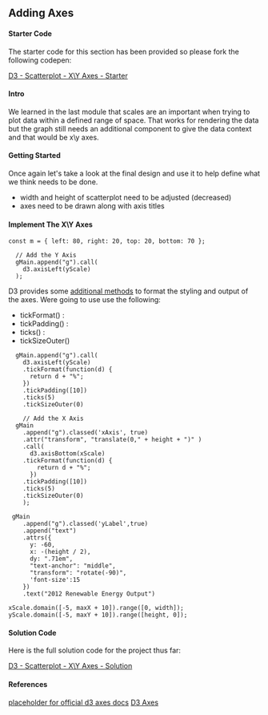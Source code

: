 ## Adding Axes

#### Starter Code

The starter code for this section has been provided so please fork the following codepen: 

[D3 - Scatterplot - X\Y Axes - Starter](https://codepen.io/jkeohan/pen/yvdyyr)

#### Intro

We learned in the last module that scales are an important when trying to plot data within a defined range of space. That works for rendering the data but the graph still needs an additional component to give the data context and that would be x\y axes.  

#### Getting Started

Once again let's take a look at the final design and use it to help define what we think needs to be done. 

- width and height of scatterplot need to be adjusted (decreased)
- axes need to be drawn along with axis titles

#### Implement The X\Y Axes


```
const m = { left: 80, right: 20, top: 20, bottom: 70 };
```

```
  // Add the Y Axis
  gMain.append("g").call(
    d3.axisLeft(yScale)
  );
```

D3 provides some [additional methods](https://github.com/d3/d3-axis) to format the styling and output of the axes.   Were going to use use the following:

- tickFormat() : 
- tickPadding() : 
- ticks() : 
- tickSizeOuter()

```
  gMain.append("g").call(
    d3.axisLeft(yScale)
    .tickFormat(function(d) {
      return d + "%";
    })
    .tickPadding([10])
    .ticks(5)
    .tickSizeOuter(0)
```

```
	// Add the X Axis
  gMain
    .append("g").classed('xAxis', true)
    .attr("transform", "translate(0," + height + ")" )
    .call(
      d3.axisBottom(xScale)
    .tickFormat(function(d) {
        return d + "%";
      })
    .tickPadding([10])
    .ticks(5)
    .tickSizeOuter(0)
    );
```


```
 gMain
    .append("g").classed('yLabel',true)
    .append("text")
    .attrs({
      y: -60,
      x: -(height / 2),
      dy: ".71em",
      "text-anchor": "middle",
      "transform": "rotate(-90)",
      'font-size':15
    })
    .text("2012 Renewable Energy Output")
```

```
xScale.domain([-5, maxX + 10]).range([0, width]);
yScale.domain([-5, maxY + 10]).range([height, 0]);
```
#### Solution Code

Here is the full solution code for the project thus far:

[D3 - Scatterplot - X\Y Axes - Solution ](https://codepen.io/jkeohan/pen/BYejOg)

#### References

[placeholder for official d3 axes docs]()
[D3 Axes](https://github.com/pshrmn/notes/blob/master/d3/axes.md)

